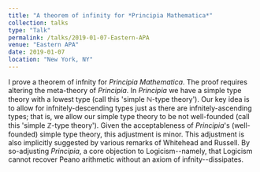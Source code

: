 ```yaml
---
title: "A theorem of infinity for *Principia Mathematica*"
collection: talks
type: "Talk"
permalink: /talks/2019-01-07-Eastern-APA
venue: "Eastern APA"
date: 2019-01-07
location: "New York, NY"
---
```


I prove a theorem of infnity for *Principia Mathematica*. The proof requires altering
the meta-theory of *Principia*. In *Principia* we have a simple type theory with a lowest
type (call this 'simple ℕ-type theory'). Our key idea is to allow for infnitely-descending
types just as there are infnitely-ascending types; that is, we allow our simple type theory
to be not well-founded (call this 'simple ℤ-type theory'). Given the acceptableness
of *Principia*'s (well-founded) simple type theory, this adjustment is minor. This adjustment
is also implicitly suggested by various remarks of Whitehead and Russell. By
so-adjusting *Principia*, a core objection to Logicism--namely, that Logicism cannot
recover Peano arithmetic without an axiom of infnity--dissipates.
